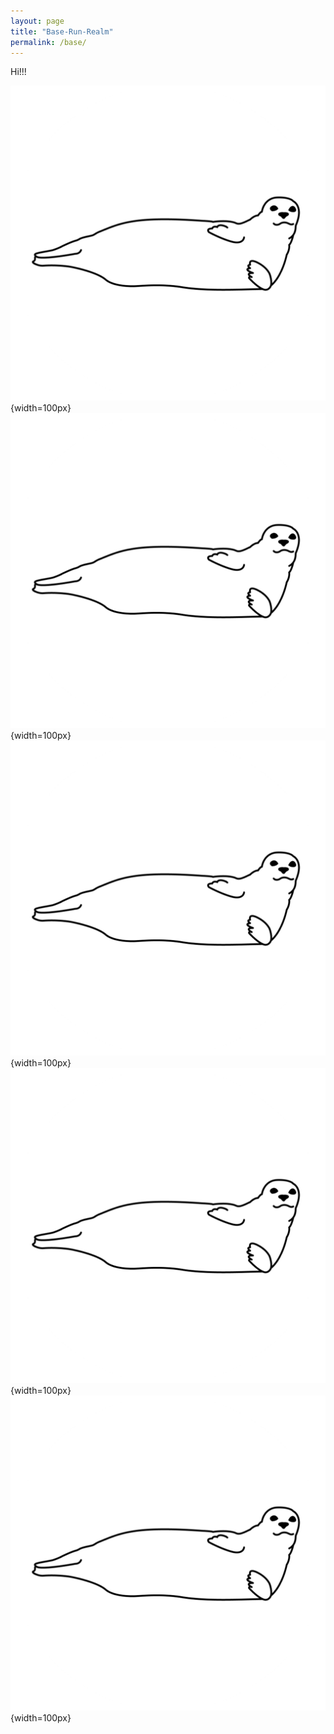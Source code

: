 ```yaml
---
layout: page
title: "Base-Run-Realm"
permalink: /base/
---
```


Hi!!!

![](img/seal.png){width=100px}![](img/seal.png){width=100px}![](img/seal.png){width=100px}![](img/seal.png){width=100px}![](img/seal.png){width=100px}
